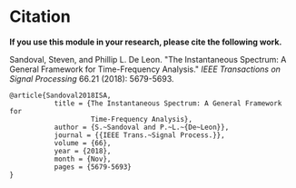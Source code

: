 # Citation

**If you use this module in your research, please cite the following work.**

Sandoval, Steven, and Phillip L. De Leon. "The Instantaneous Spectrum: A General Framework for Time-Frequency Analysis." *IEEE Transactions on Signal Processing* 66.21 (2018): 5679-5693.
```
@article{Sandoval2018ISA,
           title = {The Instantaneous Spectrum: A General Framework for
                    Time-Frequency Analysis},
           author = {S.~Sandoval and P.~L.~{De~Leon}},
           journal = {{IEEE Trans.~Signal Process.}},
           volume = {66},
           year = {2018},
           month = {Nov},
           pages = {5679-5693}
}
```
